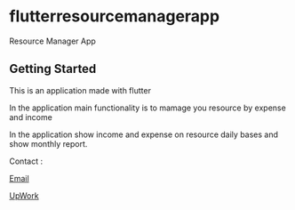 # flutterresourcemanagerapp

Resource Manager App

## Getting Started

This is an application made with flutter

In the application main functionality is to mamage you resource by expense and income

In the application show income and expense on resource daily bases and show monthly report.  


Contact :

[Email](mailto:kalpeshdabhi1601@gmail.com)

[UpWork](https://www.upwork.com/o/profiles/users/~010f1f874d7e0cc618/)
